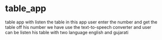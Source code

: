# table_app
table app with listen the table
in this app user enter the number and get the table off his number
we have use the text-to-speech converter and user can be listen his table with two language english and gujarati
